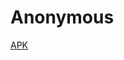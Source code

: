 # Anonymous

[APK](https://drive.google.com/file/d/1nzcVfuxY0e6MvnY0_qD9jcb9OluxS0fe/view?usp=sharing)
